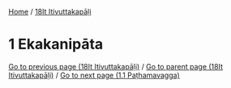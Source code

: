 
[Home](/) / [18It Itivuttakapāḷi](../18It.md)

# 1 Ekakanipāta


[Go to previous page (18It Itivuttakapāḷi)](0.md) / [Go to parent page (18It Itivuttakapāḷi)](0.md) / [Go to next page (1.1 Paṭhamavagga)](1/1.1.md)


